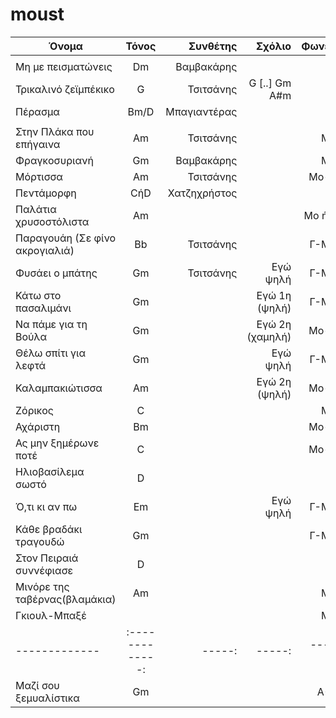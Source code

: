 # moust


| Όνομα                 | Τόνος           | Συνθέτης | Σχόλιο | Φωνές | Αριθμός | Ρυθμός |
| -------------         |:-------------:| -----:| -----:|-----:|-----:|-----:|
|             | |  |||
| Μη με πεισματώνεις        | Dm | Βαμβακάρης   |     || | |
| Τρικαλινό ζεϊμπέκικο      | G  | Τσιτσάνης    | G [..] Gm A#m || | Ζεϊμπέκικο|
| Πέρασμα                   |Bm/D| Μπαγιαντέρας |      || | Χασαποσέρβικο|
|             | |  ||| | |
| Στην Πλάκα που επήγαινα   | Am | Τσιτσάνης    |      |Μο|   |  |
| Φραγκοσυριανή             | Gm | Βαμβακάρης   |      |Μο|   |  |
| Μόρτισσα                  | Am | Τσιτσάνης    |      |Μο-Γ| |  |
| Πεντάμορφη                | CήD| Χατζηχρήστος |      |Γ| |  |
| Παλάτια χρυσοστόλιστα     | Am |              |      |Μο ή Γ| |  |
| Παραγουάη (Σε φίνο ακρογιαλιά)| Bb |Τσιτσάνης |      |Γ-Μο| |  |
| Φυσάει ο μπάτης           | Gm |Τσιτσάνης     | Εγώ ψηλή          |Γ-Μο| |  |
| Κάτω στο πασαλιμάνι       | Gm |              | Εγώ 1η (ψηλή)     |Γ-Μο| |  |
| Να πάμε για τη Βούλα      | Gm |              | Εγώ 2η (χαμηλή)   |Μο-Γ| |  |
| Θέλω σπίτι για λεφτά      | Gm |              | Εγώ ψηλή          |Γ-Μο| |  |
| Καλαμπακιώτισσα           | Am |              | Εγώ 2η (ψηλή)     |Μο-Γ| |  |
| Ζόρικος                   | C  |              |                   |Μο| |  |
| Αχάριστη                  | Bm |              |                   |Μο-Γ| |  |
| Ας μην ξημέρωνε ποτέ      | C  |              |                   |Μο-Γ| |  |
| Ηλιοβασίλεμα σωστό        | D  |              |                   |Γ| |  |
| Ό,τι κι αν πω             | Em |              | Εγώ ψηλή          |Γ-Mo| |  |
| Κάθε βραδάκι τραγουδώ     | Gm |              |                   |Γ-Mo| |  |
| Στον Πειραιά συννέφιασε   | D  |              |                   |Γ   | |  |
| Μινόρε της ταβέρνας(βλαμάκια)| Am|            |                   |Μο  | |  |
| Γκιουλ-Μπαξέ              |    |              |                   |Μο  | |  |
| -------------         |:-------------:| -----:| -----:|-----:|-----:|-----:|
| Μαζί σου ξεμυαλίστικα     | Gm |              |                   |Α-Γ| |  |
